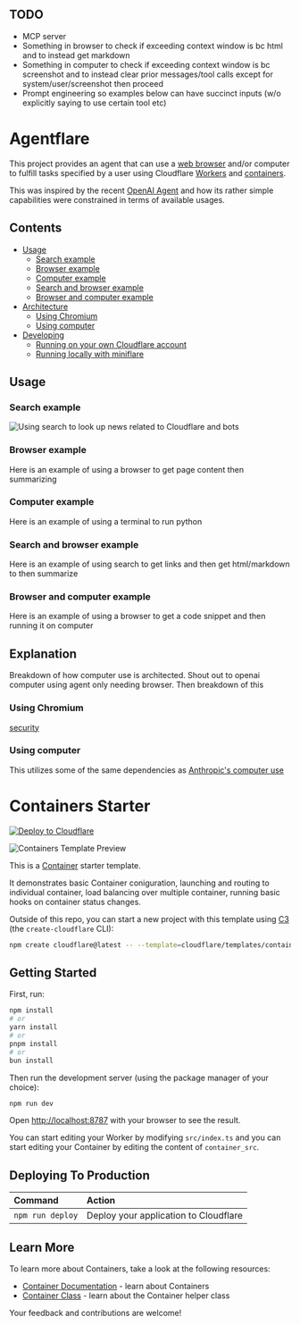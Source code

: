 ## TODO

- MCP server
- Something in browser to check if exceeding context window is bc html and to instead get markdown
- Something in computer to check if exceeding context window is bc screenshot and to instead clear prior messages/tool calls except for system/user/screenshot then proceed
- Prompt engineering so examples below can have succinct inputs (w/o explicitly saying to use certain tool etc)

# Agentflare

This project provides an agent that can use a [web browser](#using-chromium) and/or computer to fulfill tasks specified by a user using Cloudflare [Workers](https://developers.cloudflare.com/workers/) and [containers](https://developers.cloudflare.com/containers/).

This was inspired by the recent [OpenAI Agent](https://openai.com/index/introducing-chatgpt-agent/) and how its rather simple capabilities were constrained in terms of available usages.

## Contents

* [Usage](#usage)
  * [Search example](#search-example)
  * [Browser example](#browser-example)
  * [Computer example](#computer-example)
  * [Search and browser example](#search-and-browser-example)
  * [Browser and computer example](#browser-and-computer-example)
* [Architecture](#explanation)
  * [Using Chromium](#using-chromium)
  * [Using computer](#using-computer)
* [Developing](#developing)
  * [Running on your own Cloudflare account](#running-on-your-own-cloudflare-account)
  * [Running locally with miniflare](#running-locally-with-miniflare)

## Usage

### Search example

![Using search to look up news related to Cloudflare and bots](assets/search_usage.gif)

### Browser example

Here is an example of using a browser to get page content then summarizing

### Computer example

Here is an example of using a terminal to run python

### Search and browser example

Here is an example of using search to get links and then get html/markdown to then summarize

### Browser and computer example

Here is an example of using a browser to get a code snippet and then running it on computer

## Explanation

Breakdown of how computer use is architected. Shout out to openai computer using agent only needing browser. Then breakdown of this

### Using Chromium

[security](https://chromium-review.googlesource.com/c/chromium/src/+/952522)

### Using computer

This utilizes some of the same dependencies as [Anthropic's computer use](https://github.com/anthropics/anthropic-quickstarts/tree/main/computer-use-demo)

# Containers Starter

[![Deploy to Cloudflare](https://deploy.workers.cloudflare.com/button)](https://deploy.workers.cloudflare.com/?url=https://github.com/cloudflare/templates/tree/main/containers-template)

![Containers Template Preview](https://imagedelivery.net/_yJ02hpOMj_EnGvsU2aygw/5aba1fb7-b937-46fd-fa67-138221082200/public)

<!-- dash-content-start -->

This is a [Container](https://developers.cloudflare.com/containers/) starter template.

It demonstrates basic Container coniguration, launching and routing to individual container, load balancing over multiple container, running basic hooks on container status changes.

<!-- dash-content-end -->

Outside of this repo, you can start a new project with this template using [C3](https://developers.cloudflare.com/pages/get-started/c3/) (the `create-cloudflare` CLI):

```bash
npm create cloudflare@latest -- --template=cloudflare/templates/containers-template
```

## Getting Started

First, run:

```bash
npm install
# or
yarn install
# or
pnpm install
# or
bun install
```

Then run the development server (using the package manager of your choice):

```bash
npm run dev
```

Open [http://localhost:8787](http://localhost:8787) with your browser to see the result.

You can start editing your Worker by modifying `src/index.ts` and you can start
editing your Container by editing the content of `container_src`.

## Deploying To Production

| Command          | Action                                |
| :--------------- | :------------------------------------ |
| `npm run deploy` | Deploy your application to Cloudflare |

## Learn More

To learn more about Containers, take a look at the following resources:

- [Container Documentation](https://developers.cloudflare.com/containers/) - learn about Containers
- [Container Class](https://github.com/cloudflare/containers) - learn about the Container helper class

Your feedback and contributions are welcome!
